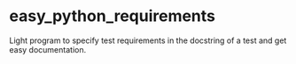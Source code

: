 # easy_python_requirements
Light program to specify test requirements in the docstring of a test and get easy documentation.
